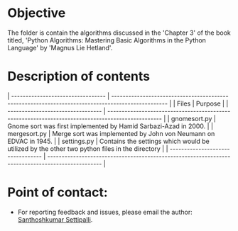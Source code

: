 Objective
=========

The folder is contain the algorithms discussed in the 'Chapter 3' of the book titled, 'Python Algorithms: Mastering Basic Algorithms in the Python Language' by 'Magnus Lie Hetland'.


Description of contents
=======================

| --------------------------------- | ------------------------------------------------------------------------------------------------- |
| Files                             | Purpose                                                                                           |
| --------------------------------- | ------------------------------------------------------------------------------------------------- |
| gnomesort.py                      | Gnome sort was first implemented by Hamid Sarbazi-Azad in 2000.                                   |
| mergesort.py                      | Merge sort was implemented by John von Neumann on EDVAC in 1945.                                  |
| settings.py                       | Contains the settings which would be utilized by the other two python files in the directory      |
| --------------------------------- | ------------------------------------------------------------------------------------------------- |


Point of contact:
================

- For reporting feedback and issues, please email the author: [Santhoshkumar Settipalli](mailto:santhosh.settipalli@gmail.com).

